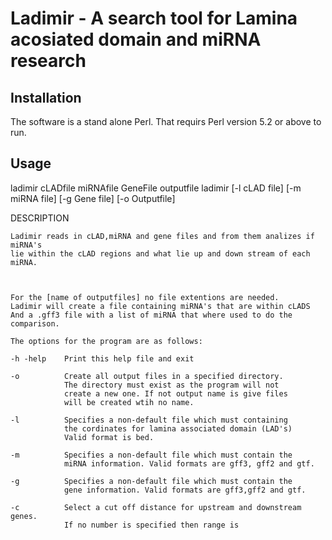 Ladimir - A search tool for Lamina acosiated domain and miRNA research
======================================================================

Installation
------------
The software is a stand alone Perl. That requirs Perl version 5.2 or above to run.

Usage
-----
ladimir cLADfile miRNAfile GeneFile outputfile
ladimir [-l cLAD file] [-m miRNA file] [-g Gene file] [-o Outputfile]
	
DESCRIPTION
	
	Ladimir reads in cLAD,miRNA and gene files and from them analizes if miRNA's 
	lie within the cLAD regions and what lie up and down stream of each miRNA. 	
	
	
	
	For the [name of outputfiles] no file extentions are needed.
	Ladimir will create a file containing miRNA's that are within cLADS
	And a .gff3 file with a list of miRNA that where used to do the comparison. 

	The options for the program are as follows:
	
	-h -help	Print this help file and exit
	
	-o 			Create all output files in a specified directory.
				The directory must exist as the program will not
				create a new one. If not output name is give files
				will be created wtih no name.
	
	-l 			Specifies a non-default file which must containing
				the cordinates for lamina associated domain (LAD's)
				Valid format is bed.
				
	-m			Specifies a non-default file which must contain the
				miRNA information. Valid formats are gff3, gff2 and gtf.

	-g 			Specifies a non-default file which must contain the
				gene information. Valid formats are gff3,gff2 and gtf. 
	
	-c			Select a cut off distance for upstream and downstream genes.
				If no number is specified then range is 

